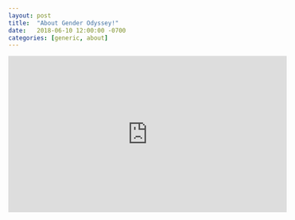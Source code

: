 ```yaml
---
layout: post
title:  "About Gender Odyssey!"
date:   2018-06-10 12:00:00 -0700
categories: [generic, about]
---
```

<iframe width="560" height="315" src="https://www.youtube.com/embed/kP2EAMByoag?rel=0" frameborder="0" allow="autoplay; encrypted-media" allowfullscreen></iframe>
